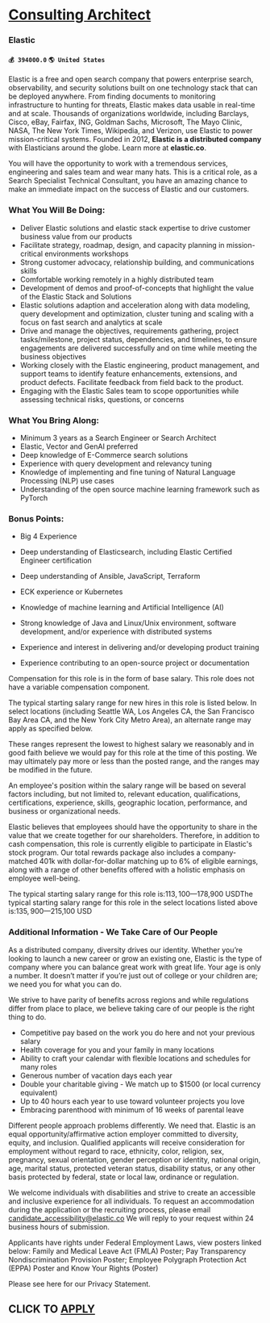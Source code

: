 # [Consulting Architect](https://www.remotewlb.com/apply/consulting-architect-47290)  
### Elastic  
#### `💰 394000.0` `🌎 United States`  

Elastic is a free and open search company that powers enterprise search, observability, and security solutions built on one technology stack that can be deployed anywhere. From finding documents to monitoring infrastructure to hunting for threats, Elastic makes data usable in real-time and at scale. Thousands of organizations worldwide, including Barclays, Cisco, eBay, Fairfax, ING, Goldman Sachs, Microsoft, The Mayo Clinic, NASA, The New York Times, Wikipedia, and Verizon, use Elastic to power mission-critical systems. Founded in 2012, **Elastic is a distributed company** with Elasticians around the globe. Learn more at **elastic.co**.

You will have the opportunity to work with a tremendous services, engineering and sales team and wear many hats. This is a critical role, as a Search Specialist Technical Consultant, you have an amazing chance to make an immediate impact on the success of Elastic and our customers.

### **What You Will Be Doing:**

  * Deliver Elastic solutions and elastic stack expertise to drive customer business value from our products
  * Facilitate strategy, roadmap, design, and capacity planning in mission-critical environments workshops
  * Strong customer advocacy, relationship building, and communications skills
  * Comfortable working remotely in a highly distributed team
  * Development of demos and proof-of-concepts that highlight the value of the Elastic Stack and Solutions
  * Elastic solutions adaption and acceleration along with data modeling, query development and optimization, cluster tuning and scaling with a focus on fast search and analytics at scale
  * Drive and manage the objectives, requirements gathering, project tasks/milestone, project status, dependencies, and timelines, to ensure engagements are delivered successfully and on time while meeting the business objectives
  * Working closely with the Elastic engineering, product management, and support teams to identify feature enhancements, extensions, and product defects. Facilitate feedback from field back to the product.
  * Engaging with the Elastic Sales team to scope opportunities while assessing technical risks, questions, or concerns

### What You Bring Along:

  * Minimum 3 years as a Search Engineer or Search Architect
  * Elastic, Vector and GenAI preferred
  * Deep knowledge of E-Commerce search solutions
  * Experience with query development and relevancy tuning
  * Knowledge of implementing and fine tuning of Natural Language Processing (NLP) use cases
  * Understanding of the open source machine learning framework such as PyTorch

###  **Bonus Points:**

  * Big 4 Experience
  * Deep understanding of Elasticsearch, including Elastic Certified Engineer certification

  * Deep understanding of Ansible, JavaScript, Terraform
  * ECK experience or Kubernetes
  * Knowledge of machine learning and Artificial Intelligence (AI)
  * Strong knowledge of Java and Linux/Unix environment, software development, and/or experience with distributed systems
  * Experience and interest in delivering and/or developing product training
  * Experience contributing to an open-source project or documentation

Compensation for this role is in the form of base salary. This role does not have a variable compensation component.

The typical starting salary range for new hires in this role is listed below. In select locations (including Seattle WA, Los Angeles CA, the San Francisco Bay Area CA, and the New York City Metro Area), an alternate range may apply as specified below.

These ranges represent the lowest to highest salary we reasonably and in good faith believe we would pay for this role at the time of this posting. We may ultimately pay more or less than the posted range, and the ranges may be modified in the future.

An employee's position within the salary range will be based on several factors including, but not limited to, relevant education, qualifications, certifications, experience, skills, geographic location, performance, and business or organizational needs.

Elastic believes that employees should have the opportunity to share in the value that we create together for our shareholders. Therefore, in addition to cash compensation, this role is currently eligible to participate in Elastic's stock program. Our total rewards package also includes a company-matched 401k with dollar-for-dollar matching up to 6% of eligible earnings, along with a range of other benefits offered with a holistic emphasis on employee well-being.

The typical starting salary range for this role is:$113,100—$178,900 USDThe typical starting salary range for this role in the select locations listed above is:$135,900—$215,100 USD

###  **Additional Information - We Take Care of Our People**

As a distributed company, diversity drives our identity. Whether you’re looking to launch a new career or grow an existing one, Elastic is the type of company where you can balance great work with great life. Your age is only a number. It doesn’t matter if you’re just out of college or your children are; we need you for what you can do.

We strive to have parity of benefits across regions and while regulations differ from place to place, we believe taking care of our people is the right thing to do.

  * Competitive pay based on the work you do here and not your previous salary
  * Health coverage for you and your family in many locations
  * Ability to craft your calendar with flexible locations and schedules for many roles
  * Generous number of vacation days each year
  * Double your charitable giving - We match up to $1500 (or local currency equivalent)
  * Up to 40 hours each year to use toward volunteer projects you love
  * Embracing parenthood with minimum of 16 weeks of parental leave

Different people approach problems differently. We need that. Elastic is an equal opportunity/affirmative action employer committed to diversity, equity, and inclusion. Qualified applicants will receive consideration for employment without regard to race, ethnicity, color, religion, sex, pregnancy, sexual orientation, gender perception or identity, national origin, age, marital status, protected veteran status, disability status, or any other basis protected by federal, state or local law, ordinance or regulation.

We welcome individuals with disabilities and strive to create an accessible and inclusive experience for all individuals. To request an accommodation during the application or the recruiting process, please email candidate_accessibility@elastic.co We will reply to your request within 24 business hours of submission.

Applicants have rights under Federal Employment Laws, view posters linked below: Family and Medical Leave Act (FMLA) Poster; Pay Transparency Nondiscrimination Provision Poster; Employee Polygraph Protection Act (EPPA) Poster and Know Your Rights (Poster)

Please see here for our Privacy Statement.

  
## CLICK TO [APPLY](https://www.remotewlb.com/apply/consulting-architect-47290)

